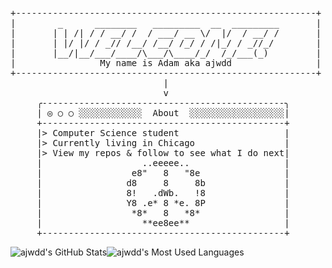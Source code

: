 <pre>+---------------------------------------------------------+
|        _      ________   _________  __  _________       |
|       | | /| / / __/ /  / ___/ __ \/  |/  / __/ /       |  
|       | |/ |/ / _// /__/ /__/ /_/ / /|_/ / _//_/        |
|       |__/|__/___/____/\___/\____/_/  /_/___(_)         |
|                My name is Adam aka ajwdd                |
+---------------------------------------------------------+
                             |
                             v
     ╭----------------------------------------------╮
     | ◎ ○ ○ ░░░░░░░░░░░░  About  ░░░░░░░░░░░░░░░░░░|
     +----------------------------------------------+
     |> Computer Science student                    |
     |> Currently living in Chicago                 |
     |> View my repos & follow to see what I do next|
     |                   ..eeeee..                  |
     |                 e8"   8   "8e                |
     |                d8     8     8b               |
     |                8!   .dWb.   !8               |
     |                Y8 .e* 8 *e. 8P               |
     |                 *8*   8   *8*                |
     |                   **ee8ee**                  |
     +----------------------------------------------+</pre>
<a align="left">![ajwdd's GitHub Stats](https://raw.githubusercontent.com/ajwdd/github-stats-transparent/output/generated/overview.svg)</a><a align="right">![ajwdd's Most Used Languages](https://raw.githubusercontent.com/ajwdd/github-stats-transparent/output/generated/languages.svg)</a>

